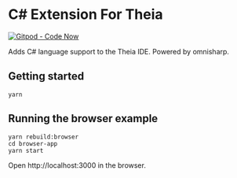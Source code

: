 # C# Extension For Theia
[![Gitpod - Code Now](https://img.shields.io/badge/Gitpod-Code%20Now-blue.svg?longCache=true)](https://gitpod.io#https://github.com/theia-ide/theia-csharp-extension)

Adds C# language support to the Theia IDE. Powered by omnisharp.

## Getting started

```
yarn
```

## Running the browser example

    yarn rebuild:browser
    cd browser-app
    yarn start

Open http://localhost:3000 in the browser.
